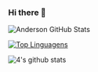 ### Hi there 👋

<!--
**lima-anderson/lima-anderson** is a ✨ _special_ ✨ repository because its `README.md` (this file) appears on your GitHub profile.

Here are some ideas to get you started:

- 🔭 I’m currently working on ...
- 🌱 I’m currently learning ...
- 👯 I’m looking to collaborate on ...
- 🤔 I’m looking for help with ...
- 💬 Ask me about ...
- 📫 How to reach me: ...
- 😄 Pronouns: ...
- ⚡ Fun fact: ...
-->
![Anderson GitHub Stats](https://github-readme-stats.vercel.app/api?username=lima-anderson&show_icons=true)

[![Top Linguagens](https://github-readme-stats.vercel.app/api/top-langs/?username=lima-anderson&layout=compact)](https://github.com/anuraghazra/github-readme-stats)


<!--
dark, radical, merko, gruvbox, tokyonight, onedark, cobalt, synthwave, highcontrast, dracula
![1's github stats](https://github-readme-stats.vercel.app/api?username=lima-anderson&show_icons=true&theme=radical)
![2's github stats](https://github-readme-stats.vercel.app/api?username=lima-anderson&show_icons=true&theme=dark)
![3's github stats](https://github-readme-stats.vercel.app/api?username=lima-anderson&show_icons=true&theme=merko)
- ⚡ Fun fact: ...
-->
![4's github stats](https://github-readme-stats.vercel.app/api?username=lima-anderson&show_icons=true&theme=gruvbox)
<!--
![5's github stats](https://github-readme-stats.vercel.app/api?username=lima-anderson&show_icons=true&theme=tokyonight)
![6's github stats](https://github-readme-stats.vercel.app/api?username=lima-anderson&show_icons=true&theme=onedark)
![7's github stats](https://github-readme-stats.vercel.app/api?username=lima-anderson&show_icons=true&theme=cobalt)
![8's github stats](https://github-readme-stats.vercel.app/api?username=lima-anderson&show_icons=true&theme=synthwave)
![9's github stats](https://github-readme-stats.vercel.app/api?username=lima-anderson&show_icons=true&theme=highcontrast)
![0's github stats](https://github-readme-stats.vercel.app/api?username=lima-anderson&show_icons=true&theme=dracula)
